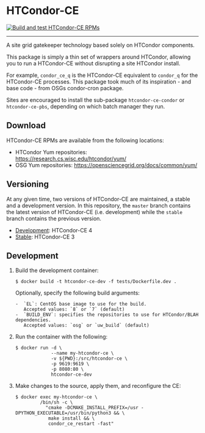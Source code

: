 HTCondor-CE
===========

[![Build and test HTCondor-CE RPMs](https://github.com/htcondor/htcondor-ce/actions/workflows/build_and_test_rpms.yml/badge.svg?branch=V5-branch)](https://github.com/htcondor/htcondor-ce/actions/workflows/build_and_test_rpms.yml)

---

A site grid gatekeeper technology based solely on HTCondor components.

This package is simply a thin set of wrappers around HTCondor, allowing you to
run a HTCondor-CE without disrupting a site HTCondor install.

For example, `condor_ce_q` is the HTCondor-CE equivalent to `condor_q` for the
HTCondor-CE processes.  This package took much of its inspiration - and base 
code - from OSGs condor-cron package.

Sites are encouraged to install the sub-package `htcondor-ce-condor` or
`htcondor-ce-pbs`, depending on which batch manager they run.

Download
--------

HTCondor-CE RPMs are available from the following locations:

- HTCondor Yum repositories: https://research.cs.wisc.edu/htcondor/yum/
- OSG Yum repositories: https://opensciencegrid.org/docs/common/yum/

Versioning
----------

At any given time, two versions of HTCondor-CE are maintained, a stable and a development version.
In this repository, the `master` branch contains the latest version of HTCondor-CE (i.e. development) while the `stable`
branch contains the previous version.

- [Development](https://htcondor-ce.readthedocs.io/en/latest/): HTCondor-CE 4
- [Stable](https://htcondor-ce.readthedocs.io/en/stable/): HTCondor-CE 3

Development
-----------

1.  Build the development container:

        $ docker build -t htcondor-ce-dev -f tests/Dockerfile.dev .

    Optionally, specify the following build arguments:

        -  `EL`: CentOS base image to use for the build.
           Accepted values: `8` or `7` (default)
        -  `BUILD_ENV`: specifies the repositories to use for HTCondor/BLAH dependencies.
           Accepted values: `osg` or `uw_build` (default)

2.  Run the container with the following:

        $ docker run -d \
                     --name my-htcondor-ce \
                     -v ${PWD}:/src/htcondor-ce \
                     -p 9619:9619 \
                     -p 8080:80 \
                     htcondor-ce-dev

3.  Make changes to the source, apply them, and reconfigure the CE:

        $ docker exec my-htcondor-ce \
                 /bin/sh -c \
                   "cmake -DCMAKE_INSTALL_PREFIX=/usr -DPYTHON_EXECUTABLE=/usr/bin/python3 && \
                    make install && \
                    condor_ce_restart -fast"
